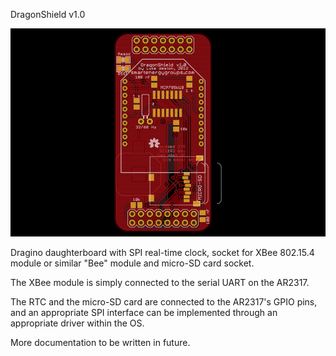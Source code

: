 DragonShield v1.0

![Alt text](https://github.com/lukeweston/DragonShield/raw/master/DragonShield-board.png)

Dragino daughterboard with SPI real-time clock, socket for XBee 802.15.4 module or similar "Bee" module and micro-SD card socket.

The XBee module is simply connected to the serial UART on the AR2317.

The RTC and the micro-SD card are connected to the AR2317's GPIO pins, and an appropriate SPI interface can be implemented through an appropriate driver within the OS.

More documentation to be written in future.
